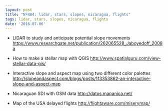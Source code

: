 ```yaml
---
layout: post
title: "Nº404: lidar, stars, slopes, nicaragua, flights"
tags: lidar, stars, slopes, nicaragua, flights
date: '2016-07-06'
---
```


* LIDAR to study and anticipate potential slope movements
  https://www.researchgate.net/publication/262065528_Jaboyedoff_2008a

* How to make a stellar map with QGIS
  http://www.spatialguru.com/view-stellar-data-gis/

* Interactive slope and aspect map using two different color palettes
  http://slopeandaspect.com/blogs/posts/113353862-an-interactive-slope-and-aspect-map

* Nicaraguan SDI with OSM data
  http://datos.mapanica.net/

* Map of the USA delayed flights
  http://flightaware.com/miserymap/
